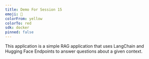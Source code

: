 ```yaml
---
title: Demo For Session 15
emoji: 🐢
colorFrom: yellow
colorTo: red
sdk: docker
pinned: false
---
```


This application is a simple RAG application that uses LangChain and Hugging Face Endpoints to answer questions about a given context.